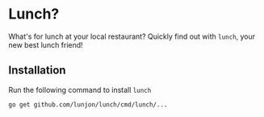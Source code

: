 # Lunch?

What's for lunch at your local restaurant?
Quickly find out with `lunch`, your new best lunch friend!

## Installation

Run the following command to install `lunch`

```sh
go get github.com/lunjon/lunch/cmd/lunch/...
```
